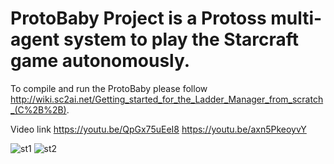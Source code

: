 # ProtoBaby Project is a Protoss multi-agent system to play the Starcraft game autonomously.

To compile and run the ProtoBaby please follow http://wiki.sc2ai.net/Getting_started_for_the_Ladder_Manager_from_scratch_(C%2B%2B).

Video link
https://youtu.be/QpGx75uEeI8 
https://youtu.be/axn5PkeoyvY 

![st1](https://user-images.githubusercontent.com/40067462/167208560-7417ee39-dee2-4ba2-8bf5-95b83243deaa.png) ![st2](https://user-images.githubusercontent.com/40067462/167208563-5ca3856c-66e4-4753-8f9e-0ffd33b0fdb7.png)
